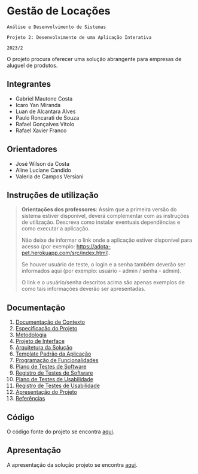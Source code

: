 # Gestão de Locações

`Análise e Desenvolvimento de Sistemas`

`Projeto 2: Desenvolvimento de uma Aplicação Interativa`

`2023/2`

O projeto procura oferecer uma solução abrangente para empresas de aluguel de produtos.

## Integrantes

- Gabriel Mautone Costa
- Icaro Yan Miranda
- Luan de Alcantara Alves
- Paulo Roncarati de Souza
- Rafael Gonçalves Vítolo
- Rafael Xavier Franco

## Orientadores

- José Wilson da Costa
- Aline Luciane Candido
- Valeria de Campos Versiani

## Instruções de utilização

> **Orientações dos professores**: Assim que a primeira versão do sistema estiver disponível, deverá complementar com as instruções de utilização. Descreva como instalar eventuais dependências e como executar a aplicação.
>
> Não deixe de informar o link onde a aplicação estiver disponível para acesso (por exemplo: https://adota-pet.herokuapp.com/src/index.html).
>
> Se houver usuário de teste, o login e a senha também deverão ser informados aqui (por exemplo: usuário - admin / senha - admin).
>
> O link e o usuário/senha descritos acima são apenas exemplos de como tais informações deverão ser apresentadas.

## Documentação

1. [Documentação de Contexto](docs/documentacao-de-contexto.md)
1. [Especificação do Projeto](docs/especificacao-do-projeto.md)
1. [Metodologia](docs/documentacao-de-contexto.md)
1. [Projeto de Interface](docs/projeto-de-interface.md)
1. [Arquitetura da Solução](docs/arquitetura-da-solucao.md)
1. [Template Padrão da Aplicação](docs/template-padrao-da-aplicacao.md)
1. [Programação de Funcionalidades](docs/programacao-de-funcionalidades.md)
1. [Plano de Testes de Software](docs/plano-de-testes-de-software.md)
1. [Registro de Testes de Software](docs/registro-de-testes-de-software.md)
1. [Plano de Testes de Usabilidade](docs/plano-de-testes-de-usabilidade.md)
1. [Registro de Testes de Usabilidade](docs/registro-de-testes-de-usabilidade.md)
1. [Apresentação do Projeto](docs/apresentacao-do-projeto.md)
1. [Referências](docs/referencias.md)

## Código

O código fonte do projeto se encontra [aqui](src/README.md).

## Apresentação

A apresentação da solução projeto se encontra [aqui](presentation/README.md).
